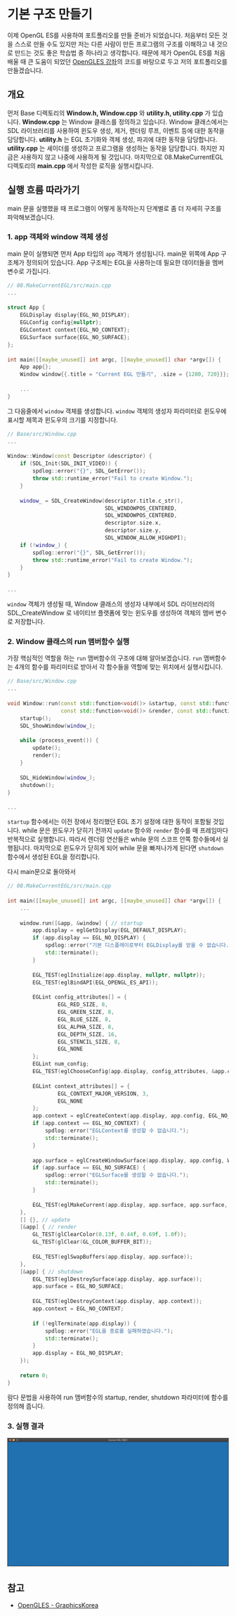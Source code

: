 # 기본 구조 만들기

이제 OpenGL ES를 사용하여 포트폴리오를 만들 준비가 되었습니다. 처음부터 모든 것을 스스로 만들 수도 있지만 저는 다른 사람이 만든 프로그램의 구조를 이해하고 내 것으로 만드는 것도 좋은 학습법 중 하나라고 생각합니다. 때문에 제가 OpenGL ES를 처음 배울 때 큰 도움이 되었던 [OpenGLES 강좌](https://github.com/GraphicsKorea/OpenGLES)의 코드를 바탕으로 두고 저의 포트폴리오를 만들겠습니다.

## 개요
먼저 Base 디렉토리의 **Window.h, Window.cpp** 와 **utility.h, utility.cpp** 가 있습니다. 
**Window.cpp** 는 Window 클래스를 정의하고 있습니다. Window 클래스에서는 SDL 라이브러리를 사용하여 윈도우 생성, 제거, 렌더링 루프, 이벤트 등에 대한 동작을 담당합니다.
**utility.h** 는 EGL 초기화와 객체 생성, 파괴에 대한 동작을 담당합니다. **utility.cpp** 는 셰이더를 생성하고 프로그램을 생성하는 동작을 담당합니다. 하지만 지금은 사용하지 않고 나중에 사용하게 될 것입니다.
마지막으로 08.MakeCurrentEGL 디렉토리의 **main.cpp** 에서 작성한 로직을 실행시킵니다.

## 실행 흐름 따라가기

main 문을 실행했을 때 프로그램이 어떻게 동작하는지 단계별로 좀 더 자세히 구조를 파악해보겠습니다.

### 1. app 객체와 window 객체 생성

main 문이 실행되면 먼저 App 타입의 `app` 객체가 생성됩니다. main문 위쪽에 App 구조체가 정의되어 있습니다. App 구조체는 EGL을 사용하는데 필요한 데이터들을 멤버변수로 가집니다.

```cpp
// 08.MakeCurrentEGL/src/main.cpp
...

struct App {
    EGLDisplay display{EGL_NO_DISPLAY};
    EGLConfig config{nullptr};
    EGLContext context{EGL_NO_CONTEXT};
    EGLSurface surface{EGL_NO_SURFACE};
};

int main([[maybe_unused]] int argc, [[maybe_unused]] char *argv[]) {
    App app{};
    Window window{{.title = "Current EGL 만들기", .size = {1280, 720}}};

    ...
}
```

그 다음줄에서 `window` 객체를 생성합니다. `window` 객체의 생성자 파라미터로 윈도우에 표시할 제목과 윈도우의 크기를 지정합니다.

```cpp
// Base/src/Window.cpp
...

Window::Window(const Descriptor &descriptor) {
    if (SDL_Init(SDL_INIT_VIDEO)) {
        spdlog::error("{}", SDL_GetError());
        throw std::runtime_error("Fail to create Window.");
    }

    window_ = SDL_CreateWindow(descriptor.title.c_str(),
                               SDL_WINDOWPOS_CENTERED,
                               SDL_WINDOWPOS_CENTERED,
                               descriptor.size.x,
                               descriptor.size.y,
                               SDL_WINDOW_ALLOW_HIGHDPI);
    if (!window_) {
        spdlog::error("{}", SDL_GetError());
        throw std::runtime_error("Fail to create Window.");
    }
}

...
```

`window` 객체가 생성될 때, Window 클래스의 생성자 내부에서 SDL 라이브러리의 SDL_CreateWindow 로 네이티브 플랫폼에 맞는 윈도우를 생성하여 객체의 맴버 변수로 저장합니다.

### 2. Window 클래스의 run 맴버함수 실행

가장 핵심적인 역할을 하는 `run` 맴버함수의 구조에 대해 알아보겠습니다.
`run` 맴버함수는 4개의 함수를 파리미터로 받아서 각 함수들을 역할에 맞는 위치에서 실행시킵니다.

```cpp
// Base/src/Window.cpp
...

void Window::run(const std::function<void()> &startup, const std::function<void()> &update,
                 const std::function<void()> &render, const std::function<void()> &shutdown) {
    startup();
    SDL_ShowWindow(window_);

    while (process_event()) {
        update();
        render();
    }

    SDL_HideWindow(window_);
    shutdown();
}

...
```

`startup` 함수에서는 이전 장에서 정리했던 EGL 초기 설정에 대한 동작이 포함될 것입니다.
while 문은 윈도우가 닫히기 전까지 `update` 함수와 `render` 함수를 매 프레임마다 반복적으로 실행합니다. 따라서 렌더링 연산들은 while 문의 스코프 안쪽 함수들에서 실행됩니다.
마지막으로 윈도우가 닫히게 되어 while 문을 빠져나가게 된다면 `shutdown` 함수에서 생성된 EGL을 정리합니다.

다시 main문으로 돌아와서

```cpp
// 08.MakeCurrentEGL/src/main.cpp

int main([[maybe_unused]] int argc, [[maybe_unused]] char *argv[]) {
    ...

    window.run([&app, &window] { // startup
        app.display = eglGetDisplay(EGL_DEFAULT_DISPLAY);
        if (app.display == EGL_NO_DISPLAY) {
            spdlog::error("기본 디스플레이로부터 EGLDisplay를 얻을 수 없습니다.");
            std::terminate();
        }

        EGL_TEST(eglInitialize(app.display, nullptr, nullptr));
        EGL_TEST(eglBindAPI(EGL_OPENGL_ES_API));

        EGLint config_attributes[] = {
                EGL_RED_SIZE, 8,
                EGL_GREEN_SIZE, 8,
                EGL_BLUE_SIZE, 8,
                EGL_ALPHA_SIZE, 8,
                EGL_DEPTH_SIZE, 16,
                EGL_STENCIL_SIZE, 8,
                EGL_NONE
        };
        EGLint num_config;
        EGL_TEST(eglChooseConfig(app.display, config_attributes, &app.config, 1, &num_config));

        EGLint context_attributes[] = {
                EGL_CONTEXT_MAJOR_VERSION, 3,
                EGL_NONE
        };
        app.context = eglCreateContext(app.display, app.config, EGL_NO_CONTEXT, context_attributes);
        if (app.context == EGL_NO_CONTEXT) {
            spdlog::error("EGLContext를 생성할 수 없습니다.");
            std::terminate();
        }

        app.surface = eglCreateWindowSurface(app.display, app.config, Window::native_window(window), nullptr);
        if (app.surface == EGL_NO_SURFACE) {
            spdlog::error("EGLSurface를 생성할 수 없습니다.");
            std::terminate();
        }

        EGL_TEST(eglMakeCurrent(app.display, app.surface, app.surface, app.context));
    }, 
    [] {}, // update
    [&app] { // render
        GL_TEST(glClearColor(0.13f, 0.44f, 0.69f, 1.0f));
        GL_TEST(glClear(GL_COLOR_BUFFER_BIT));

        EGL_TEST(eglSwapBuffers(app.display, app.surface));
    },
    [&app] { // shutdown
        EGL_TEST(eglDestroySurface(app.display, app.surface));
        app.surface = EGL_NO_SURFACE;

        EGL_TEST(eglDestroyContext(app.display, app.context));
        app.context = EGL_NO_CONTEXT;

        if (!eglTerminate(app.display)) {
            spdlog::error("EGL을 종료를 실패하였습니다.");
            std::terminate();
        }
        app.display = EGL_NO_DISPLAY;
    });

    return 0;
}
```

람다 문법을 사용하여 run 맴버함수의 startup, render, shutdown 파라미터에 함수를 정의해 줍니다.

### 3. 실행 결과

![image](./images/Screen%20Shot%202022-08-29%20at%204.46.06%20PM.png)

## 참고
- [OpenGLES - GraphicsKorea](https://github.com/GraphicsKorea/OpenGLES)
